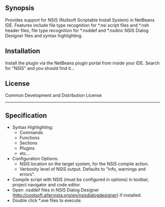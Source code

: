 ## Synopsis

Provides support for NSIS (Nullsoft Scriptable Install System) in NetBeans IDE.
Features include file type recognition for *.nsi script files and *.nsh header files, 
file type recognition for *.nsddef and *.nsdinc NSIS Dialog Designer files and
syntax highlighting.

## Installation

Install the plugin via the NetBeans plugin portal from inside your IDE. Search
for "NSIS" and you should find it...

## License

Common Development and Distribution License

---

## Specification

- Syntax Highlighting:
    - Commands
    - Functions
    - Sections
    - Plugins
    - etc...
- Configuration Options:
    - NSIS location on the target system, for the NSIS compile action.
    - Verbosity level of NSIS output. Defaults to "Info, warnings and errors".
- Compile script with NSIS (must be configured in options) in toolbar, project navigator and code editor.
- Open .nsddef files in NSIS Dialog Designer (http://coolsoft.altervista.org/en/nsisdialogdesigner) if installed.
- Double click *.exe files to execute.
